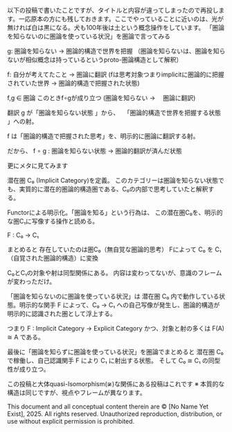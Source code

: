 以下の投稿で書いたことですが、タイトルと内容が違ってしまったので再投します。一応原本の方にも残しておきます。ここでやっていることに近いのは、光が無ければ白は黒になる。犬も100年後は土という概念操作をしています。
「圏論を知らないのに圏論を使っている状況」を圏論で言ってみる

g: 圏論を知らない → 圏論的構造で世界を把握
（圏論を知らないは、圏論を知らないが相似概念は持っているというproto-圏論構造として解釈）

f: 自分が考えてたこと → 圏論に翻訳
(fは思考対象つまりimplicitに圏論的に把握されていた世界 → 圏論的構造で把握された状態)

f,g ∈ 圏論
このときf∘gが成り立つ (圏論を知らない → 　圏論に翻訳)

翻訳
g が「圏論を知らない状態 」から、
　「圏論的構造で世界を把握する状態 」への射。

f は「圏論的構造で把握された思考」を、明示的に圏論に翻訳する射。

だから、
f ∘ g : 圏論を知らない状態 → 圏論的翻訳が済んだ状態

更にメタに見てみます

潜在圏 C₀ (Implicit Category)を定義。
このカテゴリーは圏論を知らない状態でも、実質的に潜在的圏論的構造圏である、C₀の内部で思考していたと解釈する。

Functorによる明示化。「圏論を知る」という行為は、
この潜在圏C₀を、明示的な圏C₁に写像する操作と読める。

F : C₀ → C₁

まとめると
存在していたのは圏C₀（無自覚な圏論的思考）
Fによって C₀ を C₁（自覚された圏論的構造）に変換

C₀とC₁の対象や射は同型関係にある。
内容は変わってないが、意識のフレームが変わっただけ。

「圏論を知らないのに圏論を使っている状況」は
潜在圏 C₀ 内で動作している状態。明示的な関手 F によって、C₀ → C₁ への自己写像が発生し、圏論的構造が明示的に認識された圏として浮上する。

つまり
F : Implicit Category → Explicit Category
かつ、対象と射の多くは F(A) ≅ A である。

最後に「圏論を知らずに圏論を使っている状況」を圏論でまとめると
潜在圏 C₀ で稼働し、自己認識関手 F により C₁ に射出する状態。
そして C₀ ≅ C₁ の同型性が成り立つ。

この投稿と大体quasi-Isomorphism(≆)な関係にある投稿はこれです
※ 本質的な構造は同じですが、視点やフレームが異なります。

This document and all conceptual content therein are © [No Name Yet Exist], 2025. All rights reserved. Unauthorized reproduction, distribution, or use without explicit permission is prohibited.